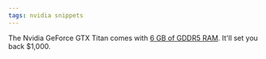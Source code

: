 ```yaml
---
tags: nvidia snippets
---
```


The Nvidia GeForce GTX Titan comes with [6 GB of GDDR5 RAM](http://www.tomshardware.com/reviews/geforce-gtx-titan-gk110-review,3438.html). It'll set you back $1,000.
